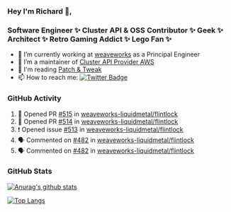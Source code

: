 ### Hey I'm Richard 👋, 

<h3 align="left">Software Engineer ✨ Cluster API & OSS Contributor ✨ Geek ✨ Architect ✨ Retro Gaming Addict ✨ Lego Fan ✨</h3>

- 🔭 I’m currently working at [weaveworks](https://github.com/weaveworks) as a Principal Engineer
- 👯 I’m a maintainer of [Cluster API Provider AWS](https://github.com/kubernetes-sigs/cluster-api-provider-aws)
- 💬 I'm reading [Patch & Tweak](https://bjooks.com/products/patch-tweak-exploring-modular-synthesis)
- 📫 How to reach me: [![Twitter Badge](https://img.shields.io/badge/-@fruit_case-00acee?style=flat&logo=Twitter&logoColor=white)](https://twitter.com/intent/follow?screen_name=fruit_case "Follow on Twitter")

### GitHub Activity 

<!--START_SECTION:activity-->
1. 💪 Opened PR [#515](https://github.com/weaveworks-liquidmetal/flintlock/pull/515) in [weaveworks-liquidmetal/flintlock](https://github.com/weaveworks-liquidmetal/flintlock)
2. 💪 Opened PR [#514](https://github.com/weaveworks-liquidmetal/flintlock/pull/514) in [weaveworks-liquidmetal/flintlock](https://github.com/weaveworks-liquidmetal/flintlock)
3. ❗️ Opened issue [#513](https://github.com/weaveworks-liquidmetal/flintlock/issues/513) in [weaveworks-liquidmetal/flintlock](https://github.com/weaveworks-liquidmetal/flintlock)
4. 🗣 Commented on [#482](https://github.com/weaveworks-liquidmetal/flintlock/issues/482) in [weaveworks-liquidmetal/flintlock](https://github.com/weaveworks-liquidmetal/flintlock)
5. 🗣 Commented on [#482](https://github.com/weaveworks-liquidmetal/flintlock/issues/482) in [weaveworks-liquidmetal/flintlock](https://github.com/weaveworks-liquidmetal/flintlock)
<!--END_SECTION:activity-->

### GitHub Stats

[![Anurag's github stats](https://github-readme-stats.vercel.app/api?username=richardcase&count_private=true&show_icons=true)](https://github.com/anuraghazra/github-readme-stats)

[![Top Langs](https://github-readme-stats.vercel.app/api/top-langs/?username=richardcase&hide=html&layout=compact)](https://github.com/anuraghazra/github-readme-stats)
